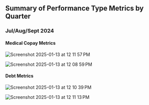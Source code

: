 ## Summary of Performance Type Metrics by Quarter
### Jul/Aug/Sept 2024
#### Medical Copay Metrics
![Screenshot 2025-01-13 at 12 11 57 PM](https://github.com/user-attachments/assets/5a296dcc-e9d2-476a-8603-405bb446493c)

![Screenshot 2025-01-13 at 12 08 59 PM](https://github.com/user-attachments/assets/2164a035-a15e-416e-95c5-820265b0b2f7)


#### Debt Metrics
![Screenshot 2025-01-13 at 12 10 39 PM](https://github.com/user-attachments/assets/372d9090-6e51-44b9-951c-960294e18ef5)

![Screenshot 2025-01-13 at 12 11 13 PM](https://github.com/user-attachments/assets/b448e04d-2536-4286-8fcb-f3feb2c22033)


